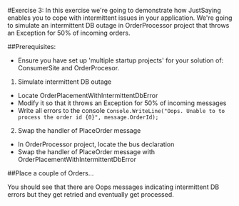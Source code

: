 #Exercise 3:
In this exercise we're going to demonstrate how JustSaying enables you to cope with intermittent issues in your application. We're going to simulate an intermittent DB outage in OrderProcessor project that throws an Exception for 50% of incoming orders. 

##Prerequisites: 
* Ensure you have set up 'multiple startup projects' for your solution of: ConsumerSite and OrderProcesor.

1. Simulate intermittent DB outage
* Locate OrderPlacementWithIntermittentDbError 
* Modify it so that it throws an Exception for 50% of incoming messages
* Write all errors to the console  `Console.WriteLine("Oops. Unable to to process the order id {0}", message.OrderId);`

2. Swap the handler of PlaceOrder message 
 * In OrderProcessor project, locate the bus declaration
 * Swap the handler of PlaceOrder message with OrderPlacementWithIntermittentDbError


##Place a couple of Orders...

You should see that there are Oops messages indicating intermittent DB errors but they get retried and eventually get processed.
